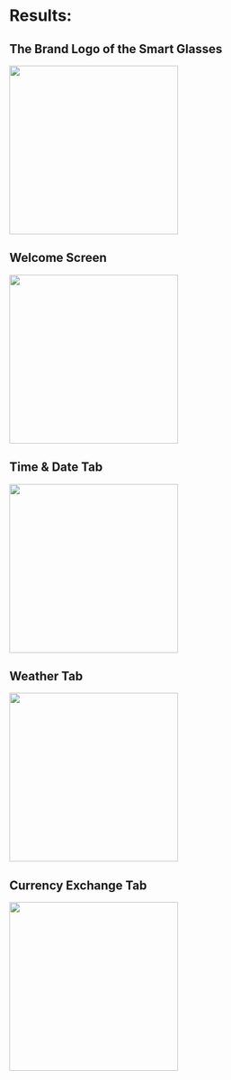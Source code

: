 # Results:

## The Brand Logo of the Smart Glasses

<img src = "https://github.com/Myutaze/SmartTransparentOLEDGlasses/assets/123553691/54311b15-33ba-41cc-b65e-286f8eec0cc0)" width = "300" >

## Welcome Screen

<img src = "https://github.com/Myutaze/SmartTransparentOLEDGlasses/assets/123553691/a77d1e01-9267-40b7-a946-0d0e990d3d41" width = "300" >

## Time & Date Tab

<img src = "https://github.com/Myutaze/SmartTransparentOLEDGlasses/assets/123553691/d7851919-1852-4f04-9923-24773c793b26" width = "300" >

## Weather Tab

<img src = "https://github.com/Myutaze/SmartTransparentOLEDGlasses/assets/123553691/fdd4ca3f-c507-4c8c-9b55-18df7b8bff0e" width = "300" >

## Currency Exchange Tab

<img src = "https://github.com/Myutaze/SmartTransparentOLEDGlasses/assets/123553691/ff2f056a-881f-41a9-a3ea-a7ddd75c09bb" width = "300">

